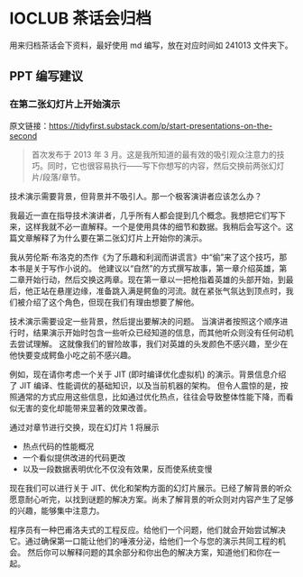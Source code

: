 # IOCLUB 茶话会归档

用来归档茶话会下资料，最好使用 md 编写，放在对应时间如 241013 文件夹下。

## PPT 编写建议

### 在第二张幻灯片上开始演示

原文链接：<https://tidyfirst.substack.com/p/start-presentations-on-the-second>

> 首次发布于 2013 年 3 月。这是我所知道的最有效的吸引观众注意力的技巧。同时，它也很容易执行——写下你想写的内容，然后交换前两张幻灯片/段落/章节。

技术演示需要背景，但背景并不吸引人。那一个极客演讲者应该怎么办？

我最近一直在指导技术演讲者，几乎所有人都会提到几个概念。我想把它们写下来，这样我就不必一直解释。一个是使用具体的细节和数据。我稍后会写这个。这篇文章解释了为什么要在第二张幻灯片上开始你的演示。

我从劳伦斯·布洛克的杰作《为了乐趣和利润而讲谎言》中“偷”来了这个技巧，那本书是关于写作小说的。
他建议以“自然”的方式撰写故事，第一章介绍英雄，第二章开始行动，然后交换这两章。现在第一章以一把枪指着英雄的头部开始，到最后，他正站在悬崖边缘，准备跳入满是鳄鱼的河流。就在紧张气氛达到顶点时，我们被介绍了这个角色，但现在我们有理由想要了解他。

技术演示需要设定一些背景，然后提出要解决的问题。
当演讲者按照这个顺序进行时，结果演示开始时包含一些听众已经知道的信息，而其他听众则没有任何动机去尝试理解。
这就像我们的冒险故事，我们对英雄的头发颜色不感兴趣，至少在他快要变成鳄鱼小吃之前不感兴趣。

例如，现在请你考虑一个关于 JIT (即时编译优化虚拟机) 的演示。背景信息介绍了 JIT 编译、性能调优的基础知识，以及当前机器的架构。
但令人震惊的是，按照通常的方式应用这些信息，比如通过优化热点，往往会导致整体性能下降，而看似无害的变化却能带来显著的效果改善。

通过对章节进行交换，现在幻灯片 1 将展示

- 热点代码的性能概况
- 一个看似提供改进的代码更改
- 以及一段数据表明优化不仅没有效果，反而使系统变慢

现在我们可以进行关于 JIT、优化和架构方面的幻灯片展示。已经了解背景的听众愿意耐心听完，以找到谜题的解决方案。尚未了解背景的听众则对内容产生了足够的兴趣，能够集中注意力。

程序员有一种巴甫洛夫式的工程反应。给他们一个问题，他们就会开始尝试解决它。通过确保第一口能让他们的唾液分泌，给他们一个与您的演示共同工程的机会。
然后你可以解释问题的其余部分和你出色的解决方案，知道他们和你在一起。
